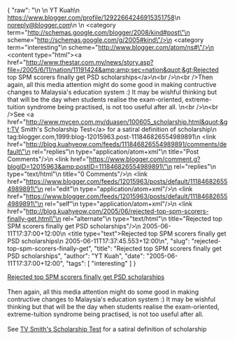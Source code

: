 {
  "raw": "<entry>\n  <author>\n    <name>YT Kuah</name>\n    <uri>https://www.blogger.com/profile/12922664246915351758</uri>\n    <email>noreply@blogger.com</email>\n  </author>\n  <category term=\"http://schemas.google.com/blogger/2008/kind#post\"\n    scheme=\"http://schemas.google.com/g/2005#kind\"/>\n  <category term=\"interesting\"\n    scheme=\"http://www.blogger.com/atom/ns#\"/>\n  <content type=\"html\">&lt;a href=&quot;http://www.thestar.com.my/news/story.asp?file=/2005/6/11/nation/11191424&amp;amp;sec=nation&quot;&gt;Rejected top SPM scorers finally get PSD scholarships&lt;/a&gt;\n&lt;br /&gt;\n&lt;br /&gt;Then again, all this media attention might do some good in making contructive changes to Malaysia's education system :) It may be wishful thinking but that will be the day when students realise the exam-oriented, extreme-tuition syndrome being practised, is not too useful after all. \n&lt;br /&gt;\n&lt;br /&gt;See &lt;a href=&quot;http://www.mycen.com.my/duasen/100605_scholarship.html&quot;&gt;TV Smith's Scholarship Test&lt;/a&gt; for a satiral definition of scholarship</content>\n  <id>tag:blogger.com,1999:blog-12015963.post-111846826554989891</id>\n  <link href=\"http://blog.kuahyeow.com/feeds/111846826554989891/comments/default\"\n    rel=\"replies\"\n    type=\"application/atom+xml\"\n    title=\"Post Comments\"/>\n  <link href=\"https://www.blogger.com/comment.g?blogID=12015963&amp;postID=111846826554989891\"\n    rel=\"replies\"\n    type=\"text/html\"\n    title=\"0 Comments\"/>\n  <link href=\"https://www.blogger.com/feeds/12015963/posts/default/111846826554989891\"\n    rel=\"edit\"\n    type=\"application/atom+xml\"/>\n  <link href=\"https://www.blogger.com/feeds/12015963/posts/default/111846826554989891\"\n    rel=\"self\"\n    type=\"application/atom+xml\"/>\n  <link href=\"http://blog.kuahyeow.com/2005/06/rejected-top-spm-scorers-finally-get.html\"\n    rel=\"alternate\"\n    type=\"text/html\"\n    title=\"Rejected top SPM scorers finally get PSD scholarships\"/>\n  <published>2005-06-11T17:37:00+12:00</published>\n  <title type=\"text\">Rejected top SPM scorers finally get PSD scholarships</title>\n  <updated>2005-06-11T17:37:45.553+12:00</updated>\n</entry>",
  "slug": "rejected-top-spm-scorers-finally-get",
  "title": "Rejected top SPM scorers finally get PSD scholarships",
  "author": "YT Kuah",
  "date": "2005-06-11T17:37:00+12:00",
  "tags": [
    "interesting"
  ]
}

<a href="http://www.thestar.com.my/news/story.asp?file=/2005/6/11/nation/11191424&amp;sec=nation">Rejected top SPM scorers finally get PSD scholarships</a>
<br />
<br />Then again, all this media attention might do some good in making contructive changes to Malaysia's education system :) It may be wishful thinking but that will be the day when students realise the exam-oriented, extreme-tuition syndrome being practised, is not too useful after all. 
<br />
<br />See <a href="http://www.mycen.com.my/duasen/100605_scholarship.html">TV Smith's Scholarship Test</a> for a satiral definition of scholarship
